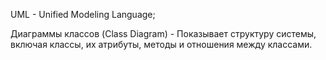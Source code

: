 
UML - Unified Modeling Language;

Диаграммы классов (Class Diagram) - Показывает структуру системы, включая классы, их атрибуты, методы и отношения между классами.


